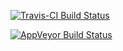 [![Travis-CI Build Status](https://travis-ci.org/mdsumner/rglmin.svg?branch=master)](https://travis-ci.org/mdsumner/rglmin)

[![AppVeyor Build Status](https://ci.appveyor.com/api/projects/status/github/mdsumner/rglmin?branch=master&svg=true)](https://ci.appveyor.com/project/mdsumner/rglmin)


